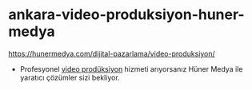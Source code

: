 # ankara-video-produksiyon-huner-medya
https://hunermedya.com/dijital-pazarlama/video-produksiyon/


- Profesyonel [video prodüksiyon](https://hunermedya.com/dijital-pazarlama/video-produksiyon/) hizmeti arıyorsanız Hüner Medya ile yaratıcı çözümler sizi bekliyor.
